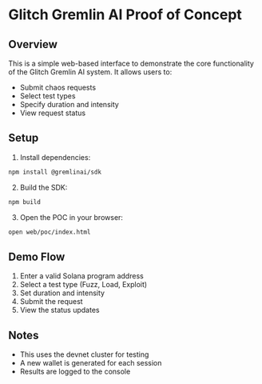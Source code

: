 # Glitch Gremlin AI Proof of Concept

## Overview
This is a simple web-based interface to demonstrate the core functionality of the Glitch Gremlin AI system. It allows users to:
- Submit chaos requests
- Select test types
- Specify duration and intensity
- View request status

## Setup
1. Install dependencies:
```bash
npm install @gremlinai/sdk
```

2. Build the SDK:
```bash
npm build
```

3. Open the POC in your browser:
```bash
open web/poc/index.html
```

## Demo Flow
1. Enter a valid Solana program address
2. Select a test type (Fuzz, Load, Exploit)
3. Set duration and intensity
4. Submit the request
5. View the status updates

## Notes
- This uses the devnet cluster for testing
- A new wallet is generated for each session
- Results are logged to the console
